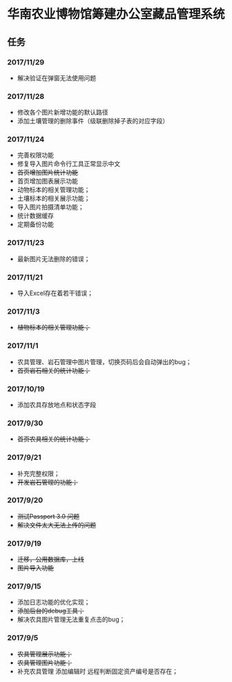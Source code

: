 # 华南农业博物馆筹建办公室藏品管理系统

## 任务

### 2017/11/29
- 解决验证在弹窗无法使用问题

### 2017/11/28
- 修改各个图片新增功能的默认路径
- 添加土壤管理的删除事件（级联删除掉子表的对应字段）

### 2017/11/24
- 完善权限功能
- 修复导入图片命令行工具正常显示中文
- <del>首页增加图片统计功能</del>
- 首页增加图表展示功能
- 动物标本的相关管理功能；
- 土壤标本的相关展示功能；
- 导入图片拍摄清单功能；
- 统计数据缓存
- 定期备份功能

### 2017/11/23
- 最新图片无法删除的错误；

### 2017/11/21
- 导入Excel存在着若干错误；

### 2017/11/3
- <del>植物标本的相关管理功能；</del>

### 2017/11/1
- 农具管理、岩石管理中图片管理，切换页码后会自动弹出的bug；
- <del>首页岩石相关的统计功能；</del>

### 2017/10/19
- 添加农具存放地点和状态字段

### 2017/9/30
- <del>首页农具相关的统计功能；</del>

### 2017/9/21
- 补充完整权限；
- <del>开发岩石管理的功能；</del>

### 2017/9/20
- <del>测试Passport 3.0 问题</del>
- <del>解决文件太大无法上传的问题</del>

### 2017/9/19
- <del>迁移，公用数据库，上线</del>
- <del>图片导入功能</del>

### 2017/9/15
- 添加日志功能的优化实现；
- <del>添加后台的debug工具；</del>
- 解决农具图片管理无法重复点击的bug；

### 2017/9/5
- <del>农具管理展示功能；</del>
- <del>农具管理图片功能；</del>
- 补充农具管理 添加编辑时 远程判断固定资产编号是否存在；
